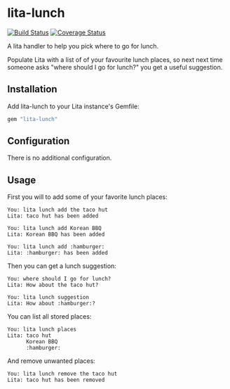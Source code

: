 # lita-lunch

[![Build Status](https://travis-ci.org/neilang/lita-lunch.png?branch=master)](https://travis-ci.org/neilang/lita-lunch)
[![Coverage Status](https://coveralls.io/repos/neilang/lita-lunch/badge.png)](https://coveralls.io/r/neilang/lita-lunch)

A lita handler to help you pick where to go for lunch.

Populate Lita with a list of of your favourite lunch places, so next next time someone asks "where should I go for lunch?" you get a useful suggestion.

## Installation

Add lita-lunch to your Lita instance's Gemfile:

``` ruby
gem "lita-lunch"
```

## Configuration

There is no additional configuration.

## Usage

First you will to add some of your favorite lunch places:

```
You: lita lunch add the taco hut
Lita: taco hut has been added

You: lita lunch add Korean BBQ
Lita: Korean BBQ has been added

You: lita lunch add :hamburger:
Lita: :hamburger: has been added
```

Then you can get a lunch suggestion:

```
You: where should I go for lunch?
Lita: How about the taco hut?

You: lita lunch suggestion
Lita: How about :hamburger:?
```

You can list all stored places:

```
You: lita lunch places
Lita: taco hut
      Korean BBQ
      :hamburger:
```

And remove unwanted places:

```
You: lita lunch remove the taco hut
Lita: taco hut has been removed
```
